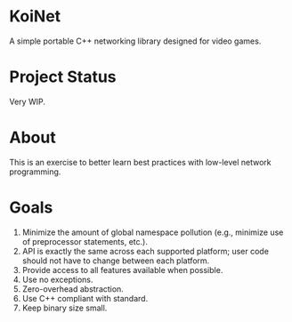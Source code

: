 # KoiNet
A simple portable C++ networking library designed for video games.

# Project Status
Very WIP.

# About
This is an exercise to better learn best practices with low-level network programming.

# Goals
1. Minimize the amount of global namespace pollution (e.g., minimize use of preprocessor statements, etc.).
2. API is exactly the same across each supported platform; user code should not have to change between each platform.
3. Provide access to all features available when possible.
4. Use no exceptions.
5. Zero-overhead abstraction.
6. Use C++ compliant with standard.
7. Keep binary size small.
